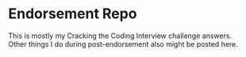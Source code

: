 # Endorsement Repo

This is mostly my Cracking the Coding Interview challenge answers.  
Other things I do during post-endorsement also might be posted here.
